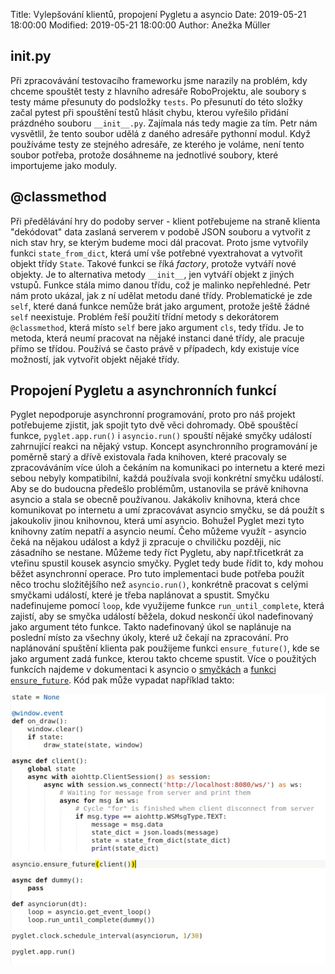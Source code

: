 Title: Vylepšování klientů, propojení Pygletu a asyncio
Date: 2019-05-21 18:00:00
Modified: 2019-05-21 18:00:00
Author: Anežka Müller

## __init__.py

Při zpracovávání testovacího frameworku jsme narazily na problém, kdy chceme spouštět testy z hlavního adresáře RoboProjektu, ale soubory s testy máme přesunuty do podsložky `tests`. 
Po přesunutí do této složky začal pytest při spouštění testů hlásit chybu, kterou vyřešilo přidání prázdného souboru `__init__.py`. 
Zajímala nás tedy magie za tím.
Petr nám vysvětlil, že tento soubor udělá z daného adresáře pythonní modul. 
Když používáme testy ze stejného adresáře, ze kterého je voláme, není tento soubor potřeba, protože dosáhneme na jednotlivé soubory, které importujeme jako moduly. 

## @classmethod

Při předělávání hry do podoby server - klient potřebujeme na straně klienta "dekódovat" data zaslaná serverem v podobě JSON souboru a vytvořit z nich stav hry, se kterým budeme moci dál pracovat. 
Proto jsme vytvořily funkci `state_from_dict`, která umí vše potřebné vyextrahovat a vytvořit objekt třídy `State`. 
Takové funkci se říká *factory*, protože vytváří nové objekty. 
Je to alternativa metody `__init__`, jen vytváří objekt z jiných vstupů. 
Funkce stála mimo danou třídu, což je malinko nepřehledné. 
Petr nám proto ukázal, jak z ní udělat metodu dané třídy. 
Problematické je zde `self`, které daná funkce nemůže brát jako argument, protože ještě žádné `self` neexistuje.
Problém řeší použití třídní metody s dekorátorem `@classmethod`, která místo `self` bere jako argument `cls`, tedy třídu. 
Je to metoda, která neumí pracovat na nějaké instanci dané třídy, ale pracuje přímo se třídou.
Používá se často právě v případech, kdy existuje více možností, jak vytvořit objekt nějaké třídy. 

## Propojení Pygletu a asynchronních funkcí

Pyglet nepodporuje asynchronní programování, proto pro náš projekt potřebujeme zjistit, jak spojit tyto dvě věci dohromady. 
Obě spouštěcí funkce, `pyglet.app.run()` i `asyncio.run()` spouští nějaké smyčky událostí zahrnující reakci na nějaký vstup.
Koncept asynchronního programování je poměrně starý a dřívě existovala řada knihoven, které pracovaly se zpracováváním více úloh a čekáním na komunikaci po internetu a které mezi sebou nebyly kompatibilní, každá používala svoji konkrétní smyčku událostí. 
Aby se do budoucna předešlo problémům, ustanovila se právě knihovna asyncio a stala se obecně používanou. 
Jakákoliv knihovna, která chce komunikovat po internetu a umí zpracovávat asyncio smyčku, se dá použít s jakoukoliv jinou knihovnou, která umí asyncio. 
Bohužel Pyglet mezi tyto knihovny zatím nepatří a asyncio neumí. 
Čeho můžeme využít - asyncio čeká na nějakou událost a když ji zpracuje o chviličku později, nic zásadního se nestane. 
Můžeme tedy říct Pygletu, aby např.třicetkrát za vteřinu spustil kousek asyncio smyčky.
Pyglet tedy bude řídit to, kdy mohou běžet asynchronní operace. 
Pro tuto implementaci bude potřeba použít něco trochu složitějšího než `asyncio.run()`, konkrétně pracovat s celými smyčkami událostí, které je třeba naplánovat a spustit. 
Smyčku nadefinujeme pomocí `loop`, kde využijeme funkce `run_until_complete`, která zajistí, aby se smyčka událostí běžela, dokud neskončí úkol nadefinovaný jako argument této funkce. 
Takto nadefinovaný úkol se naplánuje na poslední místo za všechny úkoly, které už čekají na zpracování. 
Pro naplánování spuštění klienta pak použijeme funkci `ensure_future()`, kde se jako argument zadá funkce, kterou takto chceme spustit.
Více o použitých funkcích najdeme v dokumentaci k asyncio o [smyčkách](https://docs.python.org/3/library/asyncio-eventloop.html) a [funkci `ensure_future`](https://docs.python.org/3/library/asyncio-future.html). 
Kód pak může vypadat například takto:

![loops](./images/loops.jpg)



